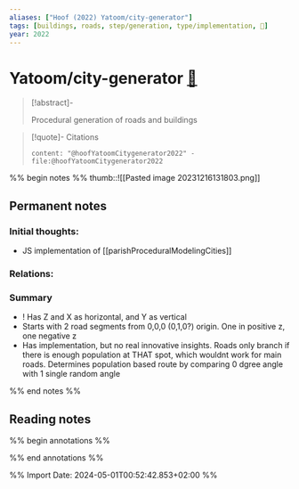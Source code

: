 ```yaml
---
aliases: ["Hoof (2022) Yatoom/city-generator"]
tags: [buildings, roads, step/generation, type/implementation, 🔻]
year: 2022
---
```

# Yatoom/city-generator [📖](zotero://select/library/items/8GQ5PWWM)

> [!abstract]-
> 
> Procedural generation of roads and buildings
> 

> [!quote]- Citations
> 
> ```query
> content: "@hoofYatoomCitygenerator2022" -file:@hoofYatoomCitygenerator2022
> ```

%% begin notes %%
thumb::![[Pasted image 20231216131803.png]]
## Permanent notes
### Initial thoughts:
- JS implementation of [[parishProceduralModelingCities]]

### Relations:


### Summary
- ! Has Z and X as horizontal, and Y as vertical
- Starts with 2 road segments from 0,0,0 (0,1,0?) origin. One in positive z, one negative z
- Has implementation, but no real innovative insights. Roads only branch if there is enough population at THAT spot, which wouldnt work for main roads. Determines population based route by comparing 0 dgree angle with 1 single random angle

%% end notes %%
## Reading notes
%% begin annotations %%

%% end annotations %%



%% Import Date: 2024-05-01T00:52:42.853+02:00 %%
